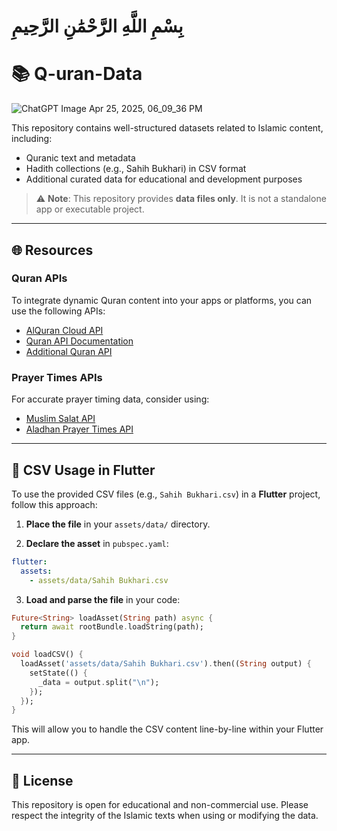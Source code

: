 # بِسْمِ اللَّهِ الرَّحْمَٰنِ الرَّحِيمِ

# 📚 Q-uran-Data

![ChatGPT Image Apr 25, 2025, 06_09_36 PM](https://github.com/user-attachments/assets/b17c659d-e475-4d54-af24-e0b02986c7ad)

This repository contains well-structured datasets related to Islamic content, including:

- Quranic text and metadata  
- Hadith collections (e.g., Sahih Bukhari) in CSV format  
- Additional curated data for educational and development purposes

> ⚠️ **Note**: This repository provides **data files only**. It is not a standalone app or executable project.

---

## 🌐 Resources

### Quran APIs

To integrate dynamic Quran content into your apps or platforms, you can use the following APIs:

- [AlQuran Cloud API](https://alquran.cloud/api)  
- [Quran API Documentation](https://quran.api-docs.io/)  
- [Additional Quran API](https://lnkd.in/ddfbPT9v)

### Prayer Times APIs

For accurate prayer timing data, consider using:

- [Muslim Salat API](https://lnkd.in/dnQWeB2K)  
- [Aladhan Prayer Times API](https://lnkd.in/diXsuM6U)

---

## 📂 CSV Usage in Flutter

To use the provided CSV files (e.g., `Sahih Bukhari.csv`) in a **Flutter** project, follow this approach:

1. **Place the file** in your `assets/data/` directory.

2. **Declare the asset** in `pubspec.yaml`:

```yaml
flutter:
  assets:
    - assets/data/Sahih Bukhari.csv
```

3. **Load and parse the file** in your code:

```dart
Future<String> loadAsset(String path) async {
  return await rootBundle.loadString(path);
}

void loadCSV() {
  loadAsset('assets/data/Sahih Bukhari.csv').then((String output) {
    setState(() {
      _data = output.split("\n");
    });
  });
}
```

This will allow you to handle the CSV content line-by-line within your Flutter app.

---

## 📜 License

This repository is open for educational and non-commercial use. Please respect the integrity of the Islamic texts when using or modifying the data.
